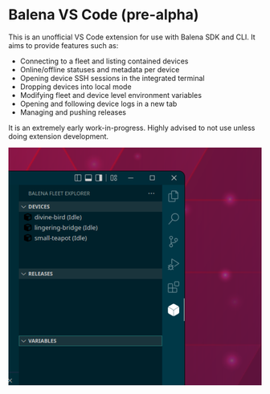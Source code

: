 # Balena VS Code (pre-alpha)

This is an unofficial VS Code extension for use with Balena SDK and CLI. It aims to provide features such as:
- Connecting to a fleet and listing contained devices
- Online/offline statuses and metadata per device
- Opening device SSH sessions in the integrated terminal
- Dropping devices into local mode
- Modifying fleet and device level environment variables
- Opening and following device logs in a new tab
- Managing and pushing releases 

It is an extremely early work-in-progress. Highly advised to not use unless doing extension development. 

![Initial TreeView](assets/Screenshot_20220812_050447.png)